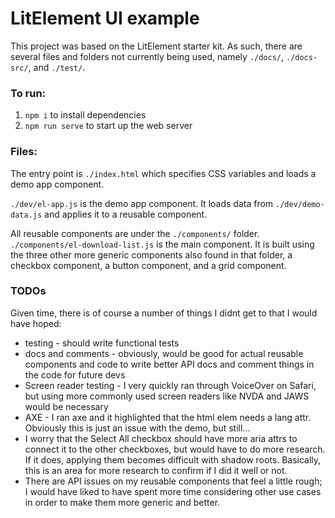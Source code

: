 # LitElement UI example

This project was based on the LitElement starter kit. As such, there are several files and folders not currently being used, namely `./docs/`, `./docs-src/`, and `./test/`.

### To run:
1. `npm i` to install dependencies
2. `npm run serve` to start up the web server

### Files:
The entry point is `./index.html` which specifies CSS variables and loads a demo app component.

`./dev/el-app.js` is the demo app component. It loads data from `./dev/demo-data.js` and applies it to a reusable component. 

All reusable components are under the `./components/` folder. `./components/el-download-list.js` is the main component. It is built using the three other more generic components also found in that folder, a checkbox component, a button component, and a grid component. 

### TODOs
Given time, there is of course a number of things I didnt get to that I would have hoped:
* testing - should write functional tests
* docs and comments - obviously, would be good for actual reusable components and code to write better API docs and comment things in the code for future devs
* Screen reader testing - I very quickly ran through VoiceOver on Safari, but using more commonly used screen readers like NVDA and JAWS would be necessary
* AXE - I ran axe and it highlighted that the html elem needs a lang attr. Obviously this is just an issue with the demo, but still...
* I worry that the Select All checkbox should have more aria attrs to connect it to the other checkboxes, but would have to do more research. If it does, applying them becomes difficult  with shadow roots. Basically, this is an area for more research to confirm if I did it well or not.
* There are API issues on my reusable components that feel a little rough; I would have liked to have spent more time considering other use cases in order to make them more generic and better.
